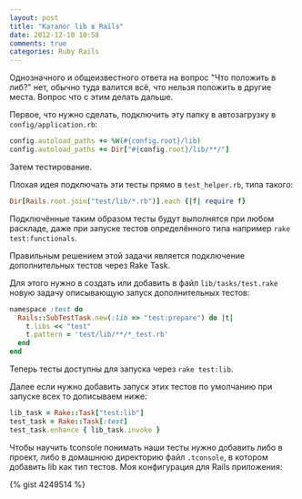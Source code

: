 ```yaml
---
layout: post
title: "Каталог lib в Rails"
date: 2012-12-10 10:58
comments: true
categories: Ruby Rails
---
```


Однозначного и общеизвестного ответа на вопрос "Что положить в либ?"
нет, обычно туда валится всё, что нельзя положить в другие места. Вопрос
что с этим делать дальше.

Первое, что нужно сделать, подключить эту папку в автозагрузку в
`config/application.rb`:

```ruby
config.autoload_paths += %W(#{config.root}/lib)
config.autoload_paths += Dir["#{config.root}/lib/**/"]
```

Затем тестирование. 

Плохая идея подключать эти тесты прямо в `test_helper.rb`, типа такого:

```ruby
Dir[Rails.root.join("test/lib/*.rb")].each {|f| require f}
```

Подключённые таким образом тесты будут выполнятся при любом раскладе,
даже при запуске тестов определённого типа например `rake test:functionals`.

Правильным решением этой задачи является подключение дополнительных
тестов через Rake Task.

Для этого нужно в создать или добавить в файл `lib/tasks/test.rake`
новую задачу описывающую запуск дополнительных тестов:

```ruby
namespace :test do
  Rails::SubTestTask.new(:lib => "test:prepare") do |t|
    t.libs << "test"
    t.pattern = 'test/lib/**/*_test.rb'
  end
end
```

Теперь тесты доступны для запуска через `rake test:lib`.

Далее если нужно добавить запуск этих тестов по умолчанию при запуске
всех то дописываем ниже:

```ruby
lib_task = Rake::Task["test:lib"]
test_task = Rake::Task[:test]
test_task.enhance { lib_task.invoke }
```

Чтобы научить tconsole понимать наши тесты нужно добавить либо в проект,
либо в домашнюю директорию файл `.tconsole`, в котором добавить lib как
тип тестов. Моя конфигурация для Rails приложения:

{% gist 4249514 %}
